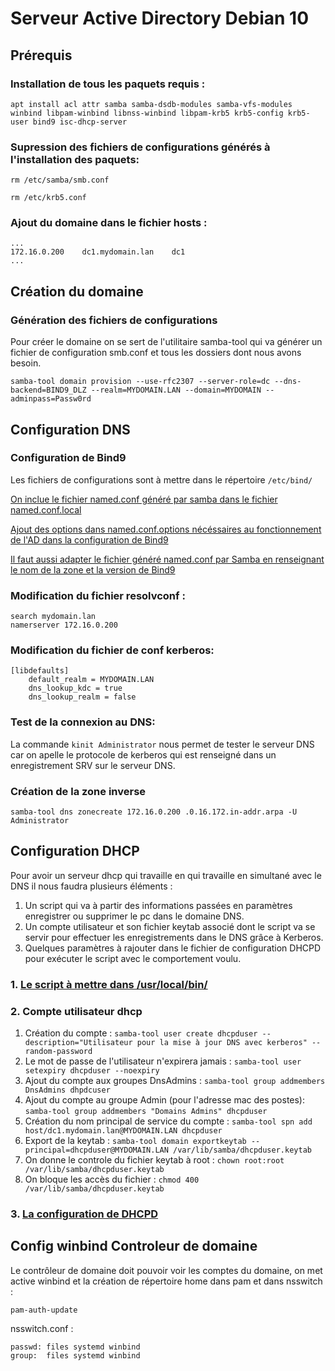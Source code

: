 # Serveur Active Directory Debian 10 

## Prérequis
### Installation de tous les paquets requis :

`apt install acl attr samba samba-dsdb-modules samba-vfs-modules winbind libpam-winbind libnss-winbind libpam-krb5 krb5-config krb5-user bind9 isc-dhcp-server`

### Supression des fichiers de configurations générés à l'installation des paquets:

`rm /etc/samba/smb.conf`

`rm /etc/krb5.conf`

### Ajout du domaine dans le fichier hosts :
```properties
...
172.16.0.200    dc1.mydomain.lan    dc1
...
```

## Création du domaine
### Génération des fichiers de configurations
Pour créer le domaine on se sert de l'utilitaire samba-tool qui va générer un fichier de configuration smb.conf et tous les dossiers dont nous avons besoin.

`samba-tool domain provision --use-rfc2307 --server-role=dc --dns-backend=BIND9_DLZ --realm=MYDOMAIN.LAN --domain=MYDOMAIN --adminpass=Passw0rd`

## Configuration DNS


### Configuration de Bind9
Les fichiers de configurations sont à mettre dans le répertoire `/etc/bind/`

[On inclue le fichier named.conf généré par samba dans le fichier named.conf.local](Conf/named.conf.local)

[Ajout des options dans named.conf.options nécéssaires au fonctionnement de l'AD dans la configuration de Bind9](Conf/named.conf.options)

[Il faut aussi adapter le fichier généré named.conf par Samba en renseignant le nom de la zone et la version de Bind9](Conf/named.conf) 


### Modification du fichier resolvconf :
```properties
search mydomain.lan
namerserver 172.16.0.200
```

### Modification du fichier de conf kerberos:
```properties
[libdefaults]
    default_realm = MYDOMAIN.LAN
    dns_lookup_kdc = true
    dns_lookup_realm = false
```

### Test de la connexion au DNS:
La commande `kinit Administrator` nous permet de tester le serveur DNS car on apelle le protocole de kerberos qui est renseigné dans un enregistrement SRV sur le serveur DNS.
 
### Création de la zone inverse
`samba-tool dns zonecreate 172.16.0.200 .0.16.172.in-addr.arpa -U Administrator`

## Configuration DHCP

Pour avoir un serveur dhcp qui travaille en qui travaille en simultané avec le DNS il nous faudra plusieurs éléments :

1. Un script qui va à partir des informations passées en paramètres enregistrer ou supprimer le pc dans le domaine DNS.
2. Un compte utilisateur et son fichier keytab associé dont le script va se servir pour effectuer les enregistrements dans le DNS grâce à Kerberos.
3. Quelques paramètres à rajouter dans le fichier de configuration DHCPD pour exécuter le script avec le comportement voulu.

### 1. [Le script à mettre dans /usr/local/bin/](Fichiers/DHCP/dhcp-dyndns.sh)

### 2. Compte utilisateur dhcp
1. Création du compte : `samba-tool user create dhcpduser --description="Utilisateur pour la mise à jour DNS avec kerberos" --random-password`
2. Le mot de passe de l'utilisateur n'expirera jamais : `samba-tool user setexpiry dhcpduser --noexpiry`
3. Ajout du compte aux groupes DnsAdmins : `samba-tool group addmembers DnsAdmins dhpdcuser`
4. Ajout du compte au groupe Admin (pour l'adresse mac des postes): `samba-tool group addmembers "Domains Admins" dhcpduser`
5. Création du nom principal de service du compte : `samba-tool spn add host/dc1.mydomain.lan@MYDOMAIN.LAN dhcpduser`
6. Export de la keytab : `samba-tool domain exportkeytab --principal=dhcpduser@MYDOMAIN.LAN /var/lib/samba/dhcpduser.keytab`
7. On donne le controle du fichier keytab à root : `chown root:root /var/lib/samba/dhcpduser.keytab`
8. On bloque les accès du fichier : `chmod 400 /var/lib/samba/dhcpduser.keytab`

### 3. [La configuration de DHCPD](Fichiers/DHCP/dhcpd.conf)

## Config winbind Controleur de domaine
Le contrôleur de domaine doit pouvoir voir les comptes du domaine, on met active winbind et la création de répertoire home dans pam et dans nsswitch :

`pam-auth-update`

nsswitch.conf :
```properties
passwd: files systemd winbind
group:  files systemd winbind
```
